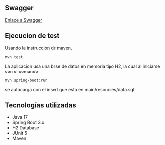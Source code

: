 
## Swagger

[Enlace a Swagger](http://localhost:8080/swagger-ui/index.html#/Price/getPrice)

## Ejecucion de test

Usando la instruccion de maven,  

```
mvn test
```


La aplicacion usa una base de datos en memoria tipo H2, la cual al iniciarse con el comando 
```
mvn spring-boot:run

```
se autocarga con el insert que esta en main/resources/data.sql


## Tecnologías utilizadas
- Java 17
- Spring Boot 3.x
- H2 Database
- JUnit 5
- Maven
